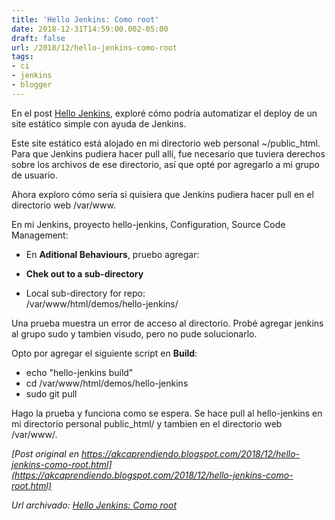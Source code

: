 ```yaml
---
title: 'Hello Jenkins: Como root'
date: 2018-12-31T14:59:00.002-05:00
draft: false
url: /2018/12/hello-jenkins-como-root
tags: 
- ci
- jenkins
- blogger
---
```


En el post [Hello Jenkins](https://akcaprendiendo.blogspot.com/2018/12/hello-jenkins.html), exploré cómo podría automatizar el deploy de un site estático simple con ayuda de Jenkins.  
  
Este site estático está alojado en mi directorio web personal ~/public\_html. Para que Jenkins pudiera hacer pull allí, fue necesario que tuviera derechos sobre los archivos de ese directorio, así que opté por agregarlo a mi grupo de usuario.  
  
Ahora exploro cómo sería si quisiera que Jenkins pudiera hacer pull en el directorio web /var/www.  
  
En mi Jenkins, proyecto hello-jenkins, Configuration, Source Code Management:  
  

*   En **Aditional Behaviours**, pruebo agregar:

*   **Chek out to a sub-directory**

*   Local sub-directory for repo:  
    /var/www/html/demos/hello-jenkins/

Una prueba muestra un error de acceso al directorio. Probé agregar jenkins al grupo sudo y tambien visudo, pero no pude solucionarlo.

  

Opto por agregar el siguiente script en **Build**:

*   echo "hello-jenkins build"
*   cd /var/www/html/demos/hello-jenkins
*   sudo git pull

Hago la prueba y funciona como se espera. Se hace pull al hello-jenkins en mi directorio personal public\_html/ y tambien en el directorio web /var/www/.  
  
  

_[Post original en https://akcaprendiendo.blogspot.com/2018/12/hello-jenkins-como-root.html](https://akcaprendiendo.blogspot.com/2018/12/hello-jenkins-como-root.html)_

_*Url archivado: [Hello Jenkins: Como root](https://akcdev.blogspot.com/2018/12/hello-jenkins-como-root.html)*_

